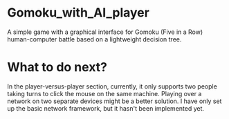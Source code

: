 # Gomoku_with_AI_player
A simple game with a graphical interface for Gomoku (Five in a Row) human-computer battle based on a lightweight decision tree.

# What to do next?
In the player-versus-player section, currently, it only supports two people taking turns to click the mouse on the same machine. Playing over a network on two separate devices might be a better solution. I have only set up the basic network framework, but it hasn't been implemented yet.
